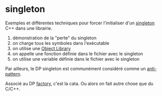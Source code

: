 # singleton

Exemples et différentes techniques pour forcer l'initialiser d'un [singleton](https://en.wikipedia.org/wiki/Singleton_pattern) C++ dans une librairie.

1. démonstration de la "perte" du singleton
2. on charge tous les symboles dans l'exécutable
3. on utilise une [Object Library](https://cmake.org/cmake/help/v3.12/manual/cmake-buildsystem.7.html#id20)
4. on appelle une fonction définie dans le fichier avec le singleton
5. on utilise une variable définie dans le fichier avec le singleton


Par ailleurs, le DP singleton est communément considéré comme un [anti-pattern](https://www.google.com/search?q=singleton+anti-pattern).

Associé au DP [factory](https://en.wikipedia.org/wiki/Factory_method_pattern), c'est la cata. Ou alors on fait autre chose que du C/C++.
